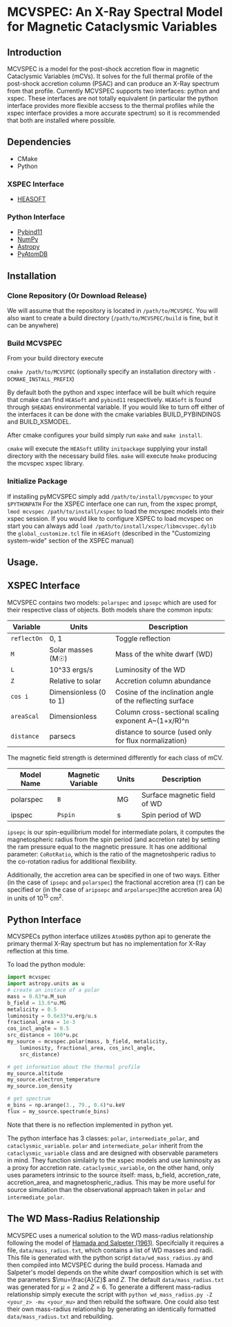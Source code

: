 # MCVSPEC: An X-Ray Spectral Model for Magnetic Cataclysmic Variables

## Introduction
MCVSPEC is a model for the post-shock accretion flow in magnetic Cataclysmic Variables (mCVs).
It solves for the full thermal profile of the post-shock accretion column (PSAC) and can produce an X-Ray spectrum from that profile. Currently MCVSPEC supports two interfaces: python and xspec. These interfaces are not totally equivalent (in particular the python interface provides more flexible accsess to the thermal profiles while the xspec interface provides a more accurate spectrum) so it is recommended that both are installed where possible.

## Dependencies
* CMake
* Python
### XSPEC Interface
* [HEASOFT](https://heasarc.gsfc.nasa.gov/docs/software/lheasoft/)
### Python Interface
* [Pybind11](https://pybind11.readthedocs.io/en/stable/)
* [NumPy](https://numpy.org)
* [Astropy](https://docs.astropy.org/en/stable/index.html)
* [PyAtomDB](https://atomdb.readthedocs.io/en/master/)

## Installation

### Clone Repository (Or Download Release)
We will assume that the repository is located in `/path/to/MCVSPEC`. You will also want to create a build directory (`/path/to/MCVSPEC/build` is fine, but it can be anywhere)

### Build MCVSPEC
From your build directory execute

`cmake /path/to/MCVSPEC` (optionally specify an installation directory with `-DCMAKE_INSTALL_PREFIX`)

By default both the python and xspec interface will be built which require that cmake can find `HEASoft` and `pybind11` respectively. `HEASoft` is found through `$HEADAS` environmental variable. If you would like to turn off either of the interfaces it can be done with the cmake variables BUILD_PYBINDINGS and
BUILD_XSMODEL.

After cmake configures your build simply run `make` and `make install`.

`cmake` will execute the `HEASoft` utility `initpackage` supplying your install directory with the necessary build files.
`make` will execute `hmake` producing the mcvspec xspec library.

### Initialize Package
If installing pyMCVSPEC simply add `/path/to/install/pymcvspec` to your `$PYTHONPATH`
For the XSPEC interface one can run, from the xspec prompt, `lmod mcvspec /path/to/install/xspec` to load the mcvspec models into their xspec session. If you would like to configure XSPEC to load mcvspec on start you can always add `load /path/to/install/xspec/libmcvspec.dylib` the `global_customize.tcl` file in `HEASoft` (described in the "Customizing system-wide" section of the XSPEC manual)

## Usage.

## XSPEC Interface

MCVSPEC contains two models: `polarspec` and `ipsepc` which are used for their respective class of objects. Both models share the common inputs:

| Variable       | Units                  | Description                                                           |
|----------------|------------------------|-----------------------------------------------------------------------|
| `reflectOn`    | 0, 1                   | Toggle reflection                                                     |
| `M`            | Solar masses (M☉)      | Mass of the white dwarf (WD)                                          |
| `L`            | 10^33 ergs/s           | Luminosity of the WD                                                  |
| `Z`            | Relative to solar      | Accretion column abundance                                            |
| `cos i`        | Dimensionless (0 to 1) | Cosine of the inclination angle of the reflecting surface             |
| `areaScal`     | Dimensionless          | Column cross-sectional scaling exponent A~(1+x/R)^n                   |
| `distance`     | parsecs                | distance to source (used only for flux normalization)                 |

The magnetic field strength is determined differently for each class of mCV.

| Model Name | Magnetic Variable | Units    | Description                                 |
|------------|-------------------|----------|---------------------------------------------|
| polarspec  | `B`               | MG       | Surface magnetic field of WD                |
| ipspec     | `Pspin`           | s        | Spin period of WD                           |

`ipsepc` is our spin-equilibrium model for intermediate polars, it computes the magnetospheric radius from the spin period (and accretion rate) by setting the ram pressure equal to the magnetic pressure. It has one additional parameter: `CoRotRatio`, which is the ratio of the magnetoshperic radius to the co-rotation radius for additional flexibility.

Additionally, the accretion area can be specified in one of two ways. Either (in the case of `ipsepc` and `polarspec`) the fractional accretion area (`f`) can be specified or (in the case of `aripsepc` and `arpolarspec`)the accretion area (A) in units of 10<sup>15</sup> cm<sup>2</sup>.

## Python Interface

MCVSPECs python interface utilizes `AtomDB`s python api to generate the primary thermal X-Ray spectrum but has no implementation for X-Ray reflection at this time.

To load the python module:
```python
import mcvspec
import astropy.units as u
# create an instace of a polar
mass = 0.63*u.M_sun
b_field = 13.6*u.MG
metalicity = 0.5
luminosity = 0.6e33*u.erg/u.s
fractional_area = 1e-3
cos_incl_angle = 0.5
src_distance = 160*u.pc
my_source = mcvspec.polar(mass, b_field, metalicity,
    luminosity, fractional_area, cos_incl_angle,
    src_distance)

# get information about the thermal profile
my_source.altitude
my_source.electron_temperature
my_source.ion_density

# get spectrum
e_bins = np.arange(3., 79., 0.4)*u.keV
flux = my_source.spectrum(e_bins)
```
Note that there is no reflection implemented in python yet.

The python interface has 3 classes: `polar`, `intermediate_polar`, and `cataclysmic_variable`. `polar` and `intermediate_polar` inherit from the `cataclysmic_variable` class and are designed with observable parameters in mind. They function similalrly to the xspec models and use luminosity as a proxy for accretion rate. `cataclysmic_variable`, on the other hand, only uses parameters intrinsic to the source itself: mass, b_field, accretion_rate, accretion_area, and magnetospheric_radius. This may be more useful for source simulation than the observational approach taken in `polar` and `intermediate_polar`.

## The WD Mass-Radius Relationship

MCVSPEC uses a numerical solution to the WD mass-radius relationship following the model of [Hamada and Salpeter (1961)](https://ui.adsabs.harvard.edu/abs/1961ApJ...134..683H/abstract). Specifcially it requires a file, `data/mass_radius.txt`, which contains a list of WD masses and radii. This file is generated with the python script `data/wd_mass_radius.py` and then compiled into MCVSPEC during the build process. Hamada and Salpeter's model depends on the white dwarf composition which is set with the parameters $\mu=\frac{A}{Z}$ and $Z$. The default `data/mass_radius.txt` was generated for $\mu=2$ and $Z=6$. To generate a different mass-radius relationship simply execute the script with `python wd_mass_radius.py -Z <your_z> -mu <your_mu>` and then rebuild the software. One could also test their own mass-radius relationship by generating an identically formatted `data/mass_radius.txt` and rebuilding.
